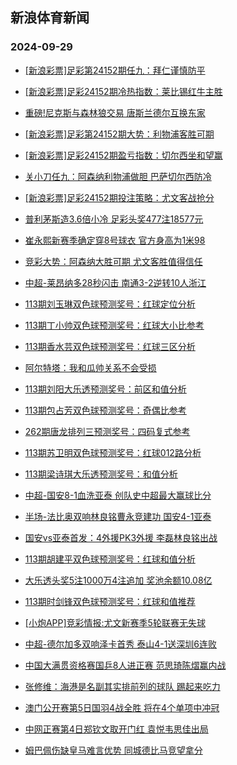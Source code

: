 ## 新浪体育新闻 
### 2024-09-29

+ [[新浪彩票]足彩第24152期任九：拜仁谨慎防平](https://sports.sina.com.cn/l/2024-09-28/doc-incqshnz0451822.shtml)

+ [[新浪彩票]足彩24152期冷热指数：莱比锡红牛主胜](https://sports.sina.com.cn/l/2024-09-28/doc-incqshpe4410868.shtml)

+ [重磅!尼克斯与森林狼交易 唐斯兰德尔互换东家](https://sports.sina.com.cn/basketball/nba/2024-09-28/doc-incqsnuy7157270.shtml)

+ [[新浪彩票]足彩第24152期大势：利物浦客胜可期](https://sports.sina.com.cn/l/2024-09-28/doc-incqshph1185631.shtml)

+ [[新浪彩票]足彩24152期盈亏指数：切尔西坐和望赢](https://sports.sina.com.cn/l/2024-09-28/doc-incqshpa7229496.shtml)

+ [关小刀任九：阿森纳利物浦做胆 巴萨切尔西防冷](https://sports.sina.com.cn/l/2024-09-28/doc-incqsxku6946488.shtml)

+ [[新浪彩票]足彩24152期投注策略：尤文客战抢分](https://sports.sina.com.cn/l/2024-09-28/doc-incqshph1186611.shtml)

+ [普利茅斯造3.6倍小冷 足彩头奖477注18577元](https://sports.sina.com.cn/l/2024-09-28/doc-incqshpa7226738.shtml)

+ [崔永熙新赛季确定穿8号球衣 官方身高为1米98](https://sports.sina.com.cn/basketball/nba/2024-09-28/doc-incqshph1191659.shtml)

+ [竞彩大势：阿森纳大胜可期 尤文客胜值得信任](https://sports.sina.com.cn/l/2024-09-28/doc-incqshph1175205.shtml)

+ [中超-莱昂纳多28秒闪击 南通3-2逆转10人浙江](https://sports.sina.com.cn/china/j/2024-09-28/doc-incqtqhk9871055.shtml)

+ [113期刘玉琳双色球预测奖号：红球定位分析](https://sports.sina.com.cn/l/2024-09-28/doc-incqstca1091643.shtml)

+ [113期丁小帅双色球预测奖号：红球大小比参考](https://sports.sina.com.cn/l/2024-09-28/doc-incqstaw7062766.shtml)

+ [113期香水芸双色球预测奖号：红球三区分析](https://sports.sina.com.cn/l/2024-09-28/doc-incqstav0284213.shtml)

+ [阿尔特塔：我和瓜帅关系不会受损](https://sports.sina.com.cn/g/2024-09-28/doc-incqrrri0745574.shtml)

+ [113期刘阳大乐透预测奖号：前区和值分析](https://sports.sina.com.cn/l/2024-09-28/doc-incqsxkw4204861.shtml)

+ [113期包占芳双色球预测奖号：奇偶比参考](https://sports.sina.com.cn/l/2024-09-28/doc-incqstaw7060140.shtml)

+ [262期唐龙排列三预测奖号：四码复式参考](https://sports.sina.com.cn/l/2024-09-28/doc-incqsnuy7160696.shtml)

+ [113期苏卫明双色球预测奖号：红球012路分析](https://sports.sina.com.cn/l/2024-09-28/doc-incqstav0283581.shtml)

+ [113期梁诗琪大乐透预测奖号：和值分析](https://sports.sina.com.cn/l/2024-09-28/doc-incqsxkw4207450.shtml)

+ [中超-国安8-1血洗亚泰 创队史中超最大赢球比分](https://sports.sina.com.cn/china/j/2024-09-28/doc-incqtqhq4006517.shtml)

+ [半场-法比奥双响林良铭曹永竞建功 国安4-1亚泰](https://sports.sina.com.cn/china/j/2024-09-28/doc-incqtiyn9984773.shtml)

+ [国安vs亚泰首发：4外援PK3外援 李磊林良铭出战](https://sports.sina.com.cn/china/j/2024-09-28/doc-incqtiyu0845599.shtml)

+ [113期胡建平双色球预测奖号：红球和值分析](https://sports.sina.com.cn/l/2024-09-28/doc-incqstav0285891.shtml)

+ [大乐透头奖5注1000万4注追加 奖池余额10.08亿](https://sports.sina.com.cn/l/2024-09-28/doc-incqtqhs0812625.shtml)

+ [113期时剑锋双色球预测奖号：红球和值推荐](https://sports.sina.com.cn/l/2024-09-28/doc-incqstay4319925.shtml)

+ [[小炮APP]竞彩情报:尤文新赛季5轮联赛无失球](https://sports.sina.com.cn/l/2024-09-28/doc-incqsnux0356789.shtml)

+ [中超-德尔加多双响泽卡首秀 泰山4-1送深圳6连败](https://sports.sina.com.cn/china/j/2024-09-28/doc-incqtqhq4012596.shtml)

+ [中国大满贯资格赛国乒8人进正赛 范思琦陈熠赢内战](https://sports.sina.com.cn/others/pingpang/2024-09-28/doc-incqtqhq4018246.shtml)

+ [张修维：海港是名副其实排前列的球队 踢起来吃力](https://sports.sina.com.cn/china/j/2024-09-28/doc-incqtqhn6636682.shtml)

+ [澳门公开赛第5日国羽4战全胜 将在4个单项中冲冠](https://sports.sina.com.cn/others/badmin/2024-09-28/doc-incqtiyu0834749.shtml)

+ [中网正赛第4日郑钦文取开门红 袁悦韦思佳出局](https://sports.sina.com.cn/tennis/china/2024-09-28/doc-incqtiyu0884997.shtml)

+ [姆巴佩伤缺皇马难言优势 同城德比马竞望拿分](https://sports.sina.com.cn/l/2024-09-29/doc-incqqytr0989954.shtml)

